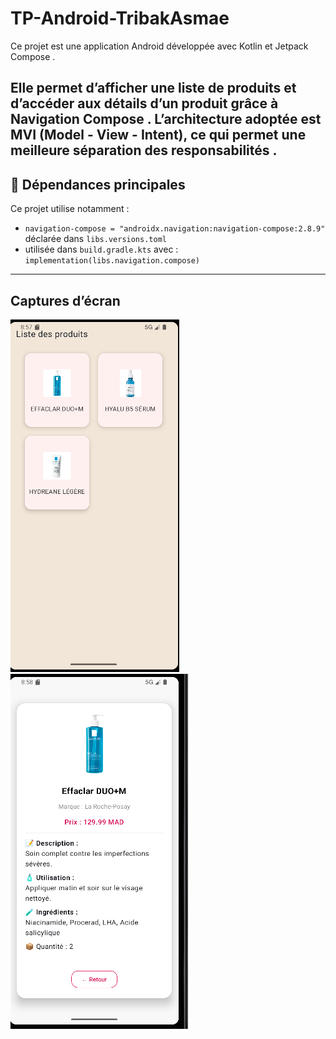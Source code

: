 # TP-Android-TribakAsmae
Ce projet est une application Android développée avec Kotlin et Jetpack Compose .

Elle permet d’afficher une liste de produits  et d’accéder aux détails d’un produit grâce à Navigation Compose .
L’architecture adoptée est MVI (Model - View - Intent), ce qui permet une meilleure séparation des responsabilités .
---

## 🔧 Dépendances principales

Ce projet utilise notamment :

- `navigation-compose = "androidx.navigation:navigation-compose:2.8.9"` déclarée dans `libs.versions.toml`
- utilisée dans `build.gradle.kts` avec : `implementation(libs.navigation.compose)`
---


## Captures d’écran

![Liste des produits](https://github.com/AsmaeTrb/TP-Android-TribakAsmae/blob/master/listeproduits.png?raw=true)  
![Détails du produit](https://github.com/AsmaeTrb/TP-Android-TribakAsmae/blob/master/details.png?raw=true)

